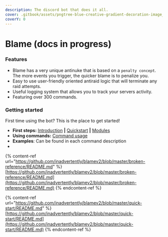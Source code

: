 ```yaml
---
description: The discord bot that does it all.
cover: .gitbook/assets/pngtree-blue-creative-gradient-decoration-image_11175.jpg
coverY: 0
---
```


# Blame (docs in progress)

### Features

* Blame has a very unique antinuke that is based on a `penalty concept`. The more events you trigger, the quicker blame is to penalize you.
* Easy to use user-friendly oriented antiraid logic that will terminate any raid attempts.
* Useful logging system that allows you to track your servers activity.
* Featuring over 300 commands.

### Getting started

First time using the bot? This is the place to get started!

* **First steps:** [Introduction](./) **|** [Quickstart](./#getting-started) **|** [Modules](https://github.com/inadvertently/blamev2/blob/master/reference/api-reference/README.md)
* **Using commands:** [Command usage](https://github.com/inadvertently/blamev2/blob/master/quick-start/command-usage.md)
* **Examples**: Can be found in each command description
*

{% content-ref url="https://github.com/inadvertently/blamev2/blob/master/broken-reference/README.md" %}
[https://github.com/inadvertently/blamev2/blob/master/broken-reference/README.md](https://github.com/inadvertently/blamev2/blob/master/broken-reference/README.md)
{% endcontent-ref %}

{% content-ref url="https://github.com/inadvertently/blamev2/blob/master/quick-start/README.md" %}
[https://github.com/inadvertently/blamev2/blob/master/quick-start/README.md](https://github.com/inadvertently/blamev2/blob/master/quick-start/README.md)
{% endcontent-ref %}
